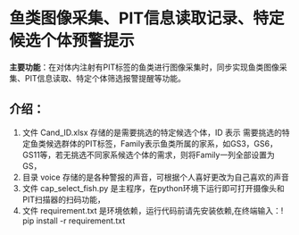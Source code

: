 # 鱼类图像采集、PIT信息读取记录、特定候选个体预警提示
**主要功能**：在对体内注射有PIT标签的鱼类进行图像采集时，同步实现鱼类图像采集、PIT信息读取、特定个体筛选报警提醒等功能。
   
## 介绍：
1. 文件 Cand_ID.xlsx 存储的是需要挑选的特定候选个体，ID 表示 需要挑选的特定鱼类候选群体的PIT标签，Family表示鱼类所属的家系，如GS3，GS6，GS11等，若无挑选不同家系候选个体的需求，则将Family一列全部设置为GS，
2. 目录 voice 存储的是各种警报的声音，可根据个人喜好更改为自己喜欢的声音
3. 文件 cap_select_fish.py 是主程序，在python环境下运行即可打开摄像头和PIT扫描器的扫码功能，
4. 文件 requirement.txt 是环境依赖，运行代码前请先安装依赖,在终端输入：! pip install -r requirement.txt
